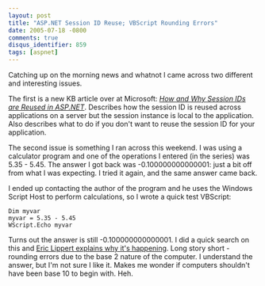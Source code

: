 ```yaml
---
layout: post
title: "ASP.NET Session ID Reuse; VBScript Rounding Errors"
date: 2005-07-18 -0800
comments: true
disqus_identifier: 859
tags: [aspnet]
---
```

Catching up on the morning news and whatnot I came across two different
and interesting issues.

 The first is a new KB article over at Microsoft: [*How and Why Session
IDs are Reused in
ASP.NET*](http://support.microsoft.com/default.aspx?scid=kb;en-us;899918).
Describes how the session ID is reused across applications on a server
but the session instance is local to the application. Also describes
what to do if you don't want to reuse the session ID for your
application.

 The second issue is something I ran across this weekend. I was using a
calculator program and one of the operations I entered (in the series)
was 5.35 - 5.45. The answer I got back was -0.100000000000001: just a
bit off from what I was expecting. I tried it again, and the same answer
came back.

 I ended up contacting the author of the program and he uses the Windows
Script Host to perform calculations, so I wrote a quick test VBScript:

    Dim myvar
    myvar = 5.35 - 5.45
    WScript.Echo myvar


 Turns out the answer is still -0.100000000000001. I did a quick search
on this and [Eric Lippert explains why it's
happening](http://blogs.msdn.com/ericlippert/archive/2003/09/15/53000.aspx).
Long story short - rounding errors due to the base 2 nature of the
computer. I understand the answer, but I'm not sure I like it. Makes me
wonder if computers shouldn't have been base 10 to begin with. Heh.
